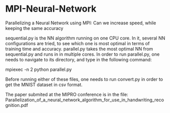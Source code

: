 # MPI-Neural-Network
Parallelizing a Neural Network using MPI: Can we increase speed, while keeping the same accuracy

sequential.py is the NN algorithm running on one CPU core. In it, several NN configurations are tried, to see which one is most optimal in terms of training time and accuracy.
parallel.py takes the most optimal NN from sequential.py and runs in in multiple cores. In order to run parallel.py, one needs to navigate to its directory, and type in the following command:

mpiexec -n 2 python parallel.py

Before running either of these files, one needs to run convert.py in order to get the MNIST dataset in csv format.

The paper submited at the MIPRO conference is in the file:
Parallelization_of_a_neural_network_algorithm_for_use_in_handwriting_recognition.pdf
